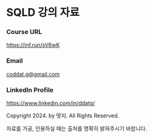 # SQLD 강의 자료

### Course URL
https://inf.run/sV6wK
### Email
coddat.g@gmail.com
### LinkedIn Profile
https://www.linkedin.com/in/ddatg/

Copyright 2024. by 땃지. All Rights Reserved.

자료를 가공, 인용하실 때는 출처를 명확히 밝혀주시기 바랍니다.
